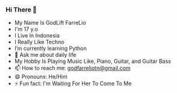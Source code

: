 ### Hi There 👋

- My Name Is GodLift FarreLio
- I'm 17 y.o
- I Live In Indonesia
- I Really Like Techno
- I’m currently learning Python
- 💬 Ask me about daily life
- My Hobby Is Playing Music Like, Piano, Guitar, and Guitar Bass
- 📫 How to reach me: godfarreliotn@gmail.com
- 😄 Pronouns: He/Him
- ⚡ Fun fact: I'm Waiting For Her To Come To Me
